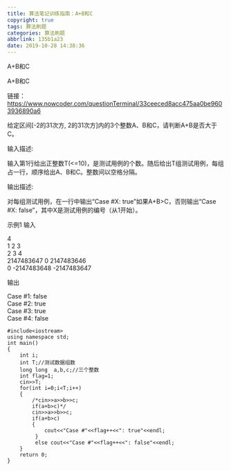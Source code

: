 ```yaml
---
title: 算法笔记训练指南：A+B和C
copyright: true
tags: 算法刷题
categories: 算法刷题
abbrlink: 135b1a23
date: 2019-10-28 14:38:36
---
```

A+B和C
<!--more-->
A+B和C

链接：https://www.nowcoder.com/questionTerminal/33ceeced8acc475aa0be9603936890a6


给定区间[-2的31次方, 2的31次方]内的3个整数A、B和C，请判断A+B是否大于C。

输入描述:

输入第1行给出正整数T(<=10)，是测试用例的个数。随后给出T组测试用例，每组占一行，顺序给出A、B和C。整数间以空格分隔。



输出描述:

对每组测试用例，在一行中输出“Case #X: true”如果A+B>C，否则输出“Case #X: false”，其中X是测试用例的编号（从1开始）。

示例1
输入

4<br>
1 2 3<br>
2 3 4<br>
2147483647 0 2147483646<br>
0 -2147483648 -2147483647<br>

输出

Case #1: false <br>
Case #2: true <br>
Case #3: true<br>
Case #4: false<br>


```
#include<iostream>
using namespace std;
int main()
{
	int i;
	int T;//测试数据组数 
	long long  a,b,c;//三个整数 
	int flag=1;
	cin>>T;
	for(int i=0;i<T;i++)
	{
		/*cin>>a>>b>>c;
	    if(a+b>c)*/
	    cin>>a>>b>>c;
		if(a+b>c)
		{
			cout<<"Case #"<<flag++<<": true"<<endl;
		 } 
		 else cout<<"Case #"<<flag++<<": false"<<endl;
	}
	return 0;
}
```